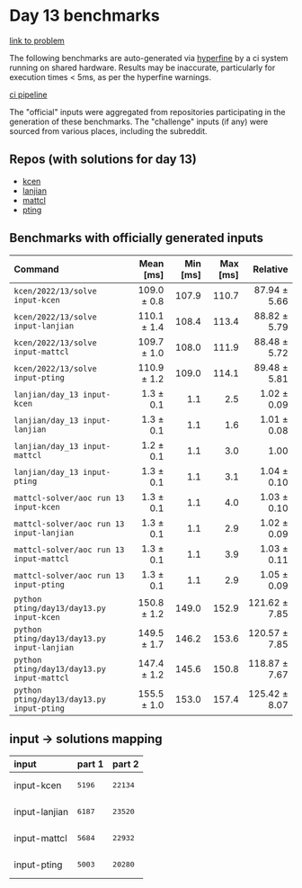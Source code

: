 # Day 13 benchmarks

[link to problem](http://adventofcode.com/2022/day/13)

The following benchmarks are auto-generated via [hyperfine](https://github.com/sharkdp/hyperfine) by a ci system running on shared hardware. Results may be inaccurate, particularly for execution times < 5ms, as per the hyperfine warnings.

[ci pipeline](http://ci.papercode.net:8080/teams/aoc2022/pipelines/aoc-compare-2022)

The "official" inputs were aggregated from repositories participating in the generation of these benchmarks. The "challenge" inputs (if any) were sourced from various places, including the subreddit.

## Repos (with solutions for day 13)


- [kcen](https://github.com/kcen/AdventOfCode)
- [lanjian](https://github.com/LanJian/aoc-2022)
- [mattcl](https://github.com/mattcl/aoc2022)
- [pting](https://github.com/pting/aoc2022)

## Benchmarks with officially generated inputs
| Command | Mean [ms] | Min [ms] | Max [ms] | Relative |
|:---|---:|---:|---:|---:|
| `kcen/2022/13/solve input-kcen` | 109.0 ± 0.8 | 107.9 | 110.7 | 87.94 ± 5.66 |
| `kcen/2022/13/solve input-lanjian` | 110.1 ± 1.4 | 108.4 | 113.4 | 88.82 ± 5.79 |
| `kcen/2022/13/solve input-mattcl` | 109.7 ± 1.0 | 108.0 | 111.9 | 88.48 ± 5.72 |
| `kcen/2022/13/solve input-pting` | 110.9 ± 1.2 | 109.0 | 114.1 | 89.48 ± 5.81 |
| `lanjian/day_13 input-kcen` | 1.3 ± 0.1 | 1.1 | 2.5 | 1.02 ± 0.09 |
| `lanjian/day_13 input-lanjian` | 1.3 ± 0.1 | 1.1 | 1.6 | 1.01 ± 0.08 |
| `lanjian/day_13 input-mattcl` | 1.2 ± 0.1 | 1.1 | 3.0 | 1.00 |
| `lanjian/day_13 input-pting` | 1.3 ± 0.1 | 1.1 | 3.1 | 1.04 ± 0.10 |
| `mattcl-solver/aoc run 13 input-kcen` | 1.3 ± 0.1 | 1.1 | 4.0 | 1.03 ± 0.10 |
| `mattcl-solver/aoc run 13 input-lanjian` | 1.3 ± 0.1 | 1.1 | 2.9 | 1.02 ± 0.09 |
| `mattcl-solver/aoc run 13 input-mattcl` | 1.3 ± 0.1 | 1.1 | 3.9 | 1.03 ± 0.11 |
| `mattcl-solver/aoc run 13 input-pting` | 1.3 ± 0.1 | 1.1 | 2.9 | 1.05 ± 0.09 |
| `python pting/day13/day13.py input-kcen` | 150.8 ± 1.2 | 149.0 | 152.9 | 121.62 ± 7.85 |
| `python pting/day13/day13.py input-lanjian` | 149.5 ± 1.7 | 146.2 | 153.6 | 120.57 ± 7.85 |
| `python pting/day13/day13.py input-mattcl` | 147.4 ± 1.2 | 145.6 | 150.8 | 118.87 ± 7.67 |
| `python pting/day13/day13.py input-pting` | 155.5 ± 1.0 | 153.0 | 157.4 | 125.42 ± 8.07 |

## input -> solutions mapping
|input|part 1|part 2|
|:---|:---|:---|
|input-kcen|<pre>5196</pre>|<pre>22134</pre>|
|input-lanjian|<pre>6187</pre>|<pre>23520</pre>|
|input-mattcl|<pre>5684</pre>|<pre>22932</pre>|
|input-pting|<pre>5003</pre>|<pre>20280</pre>|
